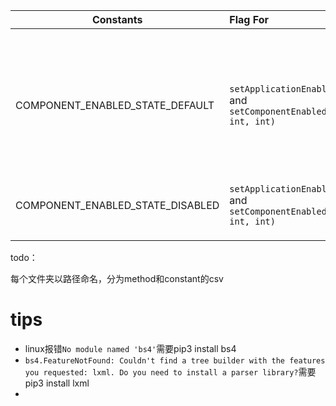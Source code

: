 | Constants                        | Flag For                                                     | meanings                                                     | value |
| -------------------------------- | :----------------------------------------------------------- | ------------------------------------------------------------ | ----- |
| COMPONENT_ENABLED_STATE_DEFAULT  | `setApplicationEnabledSetting(java.lang.String, int, int)` and `setComponentEnabledSetting(android.content.ComponentName, int, int)` | Explicitly setting the component state to this value restores it's enabled state to whatever is set in the manifest. | 0     |
| COMPONENT_ENABLED_STATE_DISABLED | `setApplicationEnabledSetting(java.lang.String, int, int)` and `setComponentEnabledSetting(android.content.ComponentName, int, int)` |                                                              |       |
|                                  |                                                              |                                                              |       |
|                                  |                                                              |                                                              |       |
|                                  |                                                              |                                                              |       |

todo：

每个文件夹以路径命名，分为method和constant的csv

# tips

* linux报错`No module named 'bs4'`需要pip3 install bs4
* `bs4.FeatureNotFound: Couldn't find a tree builder with the features you requested: lxml. Do you need to install a parser library?`需要pip3 install lxml
* 

